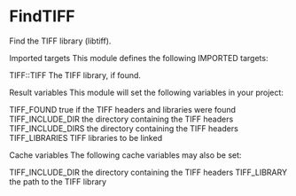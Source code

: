   

# FindTIFF  
Find the TIFF library (libtiff).  


Imported targets
This module defines the following IMPORTED targets:

TIFF::TIFF
The TIFF library, if found.

  


Result variables
This module will set the following variables in your project:

TIFF_FOUND
true if the TIFF headers and libraries were found
TIFF_INCLUDE_DIR
the directory containing the TIFF headers
TIFF_INCLUDE_DIRS
the directory containing the TIFF headers
TIFF_LIBRARIES
TIFF libraries to be linked

  


Cache variables
The following cache variables may also be set:

TIFF_INCLUDE_DIR
the directory containing the TIFF headers
TIFF_LIBRARY
the path to the TIFF library

  

